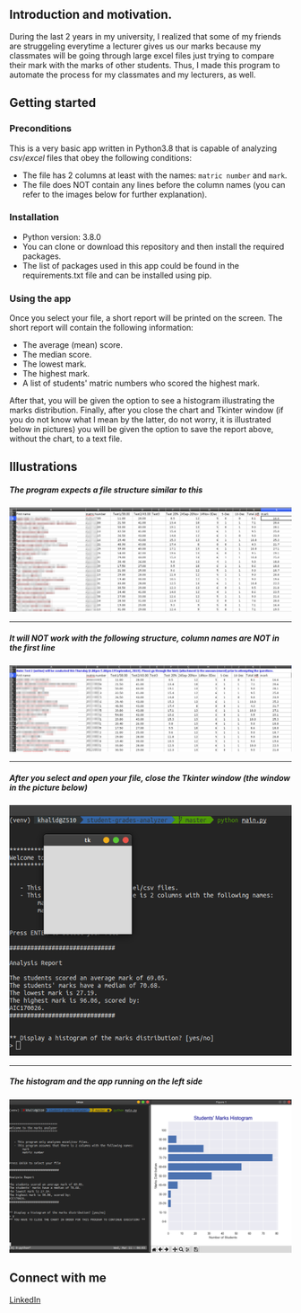 ## Introduction and motivation.

During the last 2 years in my university, I realized that some of my friends are struggeling everytime a lecturer gives us our marks 
because my classmates will be going through large excel files just trying to 
compare their mark with the marks of
other students. Thus, I made this program to automate the process for my
classmates and my lecturers, as well.

## Getting started

### Preconditions
This is a very basic app written in Python3.8 that is capable of analyzing 
*csv*/*excel* files that obey the following conditions:
- The file has 2 columns at least with the names: `matric number` and `mark`.
- The file does NOT contain any lines before the column names (you can refer
  to the images below for further explanation).

### Installation
- Python version: 3.8.0
- You can clone or download this repository and then install the required
packages.
- The list of packages used in this app could be found in the requirements.txt
file and can be installed using pip.

### Using the app
Once you select your file, a short report will be printed on the screen.
The short report will contain the following information:
- The average (mean) score.
- The median score.
- The lowest mark.
- The highest mark.
- A list of students' matric numbers who scored the highest mark.

After that, you will be given the option to see a histogram illustrating the
marks distribution. Finally, after you close the chart and Tkinter window (if 
you do not know what I mean by the latter, do not worry, it is illustrated
below in pictures) you will be given the option to save the report above,
without the chart, to a text file.

## Illustrations

##### The program expects a file structure similar to this
<img src="images/works.png">

---

##### It will NOT work with the following structure, _column names are NOT in the first line_
<img src="images/doesnt-work.png">

---

##### After you select and open your file, close the Tkinter window (the window in the picture below)
<img src="images/tk-window.png">

---

##### The histogram and the app running on the left side
<img src="images/hist.png">

## Connect with me
[LinkedIn](https://www.linkedin.com/in/khalidhamad/)
